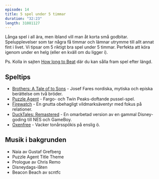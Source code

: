 ```yaml
---
episode: 14
title: 5 spel under 5 timmar
duration: "32:23"
length: 31081127
---
```


Långa spel i all ära, men ibland vill man åt korta små godbitar. Spelupplevelser som tar några få timmar och lämnar utrymme till allt annat fint i livet. Vi tipsar om 5 riktigt bra spel under 5 timmar. Perfekta att köra igenom under en helg (eller en kväll om du ligger i).

Ps. Kolla in sajten [How long to Beat][1] där du kan sålla fram spel efter längd.

## Speltips

* [Brothers: A Tale of to Sons][2] - Josef Fares nordiska, mytiska och episka berättelse om två bröder.
* [Puzzle Agent][3] - Fargo- och Twin Peaks-doftande pussel-spel.
* [Firewatch][4] - En gnutta obehagligt vildmarksäventyr med fokus på relationer.
* [DuckTales: Remastered][5] - En omarbetad version av en gammal Disney-goding till NES och GameBoy.
* [Oxenfree][6] - Vacker tonårsspökis på enslig ö.

## Musik i bakgrunden

* Naia av Gustaf Grefberg
* Puzzle Agent Title Theme
* Prologue av Chris Remo
* Disneydags-låten
* Beacon Beach av scntfc

[1]: https://howlongtobeat.com/
[2]: https://www.hazelight.se/games/brothers/
[3]: https://telltale.com/series/puzzle-agent/
[4]: https://www.firewatchgame.com/
[5]: https://www.capcom-unity.com/ducktales
[6]: https://nightschoolstudio.com/oxenfree/
